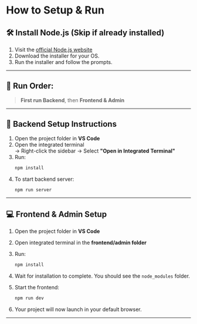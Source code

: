 # How to Setup & Run


## 🛠️ Install Node.js (Skip if already installed)

1. Visit the [official Node.js website](https://nodejs.org/en/download/)
2. Download the installer for your OS.
3. Run the installer and follow the prompts.

---

## 🚀 Run Order:
> **First run Backend**, then **Frontend & Admin**

---

## 🔧 Backend Setup Instructions

1. Open the project folder in **VS Code**
2. Open the integrated terminal  
   → Right-click the sidebar → Select **"Open in Integrated Terminal"**
3. Run:
   ```bash
   npm install
   ```
4. To start backend server:
   ```bash
   npm run server
   ```

---

## 💻 Frontend & Admin Setup

1. Open the project folder in **VS Code**
2. Open integrated terminal in the **frontend/admin folder**
3. Run:
   ```bash
   npm install
   ```
4. Wait for installation to complete. You should see the `node_modules` folder.
5. Start the frontend:
   ```bash
   npm run dev
   ```

6. Your project will now launch in your default browser.

---

